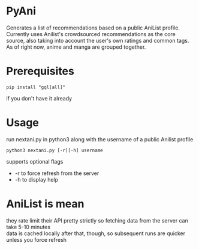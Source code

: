 # PyAni
Generates a list of recommendations based on a public AniList profile.  
Currently uses Anilist's crowdsourced recommendations as the core source, also taking into account the user's own ratings and common tags.  
As of right now, anime and manga are grouped together.
# Prerequisites
    pip install "gql[all]"
if you don't have it already
# Usage
run nextani.py in python3 along with the username of a public Anilist profile  
```
python3 nextani.py [-r][-h] username
```
supports optional flags
- -r to force refresh from the server
- -h to display help
# AniList is mean
they rate limit their API pretty strictly so fetching data from the server can take 5-10 minutes  
data is cached locally after that, though, so subsequent runs are quicker unless you force refresh
